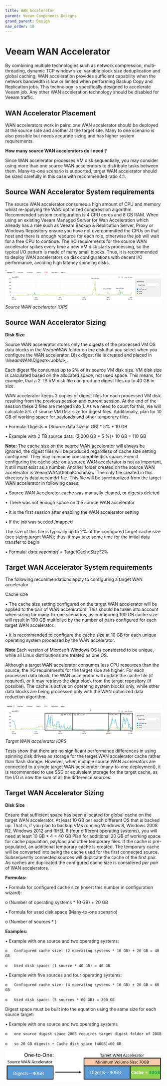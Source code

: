```yaml
---
title: WAN Accelerator
parent: Veeam Components Designs
grand_parent: Design
nav_order: 10
---
```


# Veeam WAN Accelerator

By combining multiple technologies such as network compression, multi-threading, dynamic TCP window size, variable block size deduplication and global caching, WAN acceleration provides sufficient capability when the network bandwidth is low or limited when performing Backup Copy and Replication jobs. This technology is specifically designed to accelerate Veeam job. Any other WAN acceleration technology should be disabled for Veeam traffic.


## WAN Accelerator Placement
WAN accelerators work in pairs: one WAN accelerator should be deployed at the source side and another at the target site. Many to one scenario is also possible but needs accurate sizing and has higher system requirements.

**How many source WAN accelerators do I need ?**

Since WAN accelerator processes VM disk sequentially, you may consider using more than one source WAN accelerators to distribute tasks between them. Many-to-one scenario is supported, target WAN accelerator should be sized carefully in this case with recommended ratio 4:1.


## Source WAN Accelerator System requirements

The source WAN accelerator consumes a high amount of CPU and memory whilst re-applying the WAN optimized compression algorithm. Recommended system configuration is 4 CPU cores and 8 GB RAM. When using an existing Veeam Managed Server for Wan Acceleration which already has a role such as Veeam Backup & Replication Server, Proxy or Windows Repository ensure you have not overcommitted the CPUs on that host and there is enough resource for each role, otherwise the job will wait for a free CPU to continue.
The I/O requirements for the source WAN accelerator spikes every time a new VM disk starts processing, so the typical I/O pattern is made of many small blocks. Thus, it is recommended to deploy WAN accelerators on disk configurations with decent I/O performance, avoiding high latency spinning disks.

![*Source WAN accelerator IOPS*](./Media/Source_WAN_IOPS.png)
*Source WAN accelerator IOPS*

## Source WAN Accelerator Sizing

**Disk Size**

Source WAN accelerator stores only the digests of the processed VM OS data blocks in the *VeeamWAN* folder on the disk that you select when you configure the WAN accelerator. Disk digest file is created and placed in *\VeeamWAN\Digests\<JobId>_<VMId>_<DiskId>_<RestorePointID>.*

Each digest file consumes up to 2% of its source VM disk size. VM disk size is calculated based on the allocated space, not used space. This means, for example, that a 2 TB VM disk file can produce digest files up to 40 GB in size.

WAN accelerator keeps 2 copies of digest files for each processed VM disk  resulting from the previous session and current session. At the end of the session these 2 files are merged into 1. As we need to count for this, we will calculate 5% of source VM Disk size for digest files. 
Additionally, plan for 10 GB of working space for payloads and other temporary files.

•	Formula: Digests = (Source data size in GB) * 5% + 10 GB

•	Example with 2 TB source data: (2,000 GB * 5 %)+ 10 GB = 110 GB

**Note:** The cache size on the source WAN accelerator will always be ignored, the digest files will be produced regardless of cache size setting configured. They may consume considerable disk space. Even if configuring the cache size on a source WAN accelerator is not as important, it still must exist as a number. 
Another folder created on the source WAN accelerator is  VeeamWAN\GlobalCache\src. The only file created in this directory is data.veeamdrf file. This file will be synchronized from the target WAN accelerator in following cases: 

•	Source WAN Accelerator cache was manually cleared, or digests deleted

•	There was not enough space on the source WAN accelerator

•	It is the first session after enabling the WAN accelerator setting

•	If the job was seeded /mapped

The size of this file is typically up to 2% of the configured target cache size (see sizing target WAN); thus, it may take some time for the initial data transfer to begin

•	Formula: *data.veeamdrf* = TargetCacheSize*2%

## Target WAN Accelerator System requirements

The following recommendations apply to configuring a target WAN accelerator.

Cache size

•	The cache size setting configured on the target WAN accelerator will be applied to the pair of WAN accelerators. This should be taken into account when sizing for many-to-one scenarios, as configuring 100 GB cache size will result in 100 GB multiplied by the number of pairs configured for each target WAN accelerator.

•	It is recommended to configure the cache size at 10 GB for each unique operating system processed by the WAN accelerator. 

**Note** Each version of Microsoft Windows OS is considered to be unique, while all Linux distributions are treated as one OS.

Although a target WAN accelerator consumes less CPU resources than the source, the I/O requirements for the target side are higher.
For each processed data block, the WAN accelerator will update the cache file (if required), or it may retrieve the data block from the target repository (if possible). The cache is active on operating system blocks only, while other data blocks are being processed only with the WAN optimized data reduction algorithm.


![*Source WAN accelerator IOPS*](./Media/Target_WAN_IOPS.png)
*Target WAN accelerator IOPS*

Tests show that there are no significant performance differences in using spinning disk drives as storage for the target WAN accelerator cache rather than flash storage. However, when multiple source WAN accelerators are connected to a single target WAN accelerator (many-to-one deployment), it is recommended to use SSD or equivalent storage for the target cache, as the I/O is now the sum of all the difference sources.

## Target WAN Accelerator Sizing

**Disk Size**

Ensure that sufficient space has been allocated for global cache on the target WAN accelerator.
At least 10 GB per each different OS that is backed up. That is, if you plan to backup VMs running Windows 8, Windows 2008 R2, Windows 2012 and RHEL 6 (four different operating systems), you will need at least 10 GB * 4 = 40 GB
Plan for additional 20 GB of working space for cache population, payload and other temporary files.
If the cache is pre-populated, an additional temporary cache is created. The temporary cache will be converted into being the cache used for the first connected source. Subsequently connected sources will duplicate the cache of the first pair. As caches are duplicated the configured cache size is considered *per pair* of WAN accelerators.

**Formulas:**

•	Formula for configured cache size (insert this number in configuration wizard):

o	(Number of operating systems * 10 GB) + 20 GB

•	Formula for used disk space (Many-to-one scenario)

o	(Number of sources * <formula for configured cache size>)

**Examples:**

•	Example with one source and two operating systems:

    o	Configured cache size: (2 operating systems * 10 GB) + 20 GB = 40 GB

    o	Used disk space: (1 source * 40 GB) = 40 GB

•	Example with five sources and four operating systems:

    o	Configured cache size: (4 operating systems * 10 GB) + 20 GB = 60 GB

    o	Used disk space: (5 sources * 60 GB) = 300 GB

Digest space must be built into the equation using the same size for each source target:

•	Example with one source and two operating systems

    o  	one source digest space 20GB requires target digest folder of 20GB

    o	so 20 GB digests + Cache disk space (40GB)=60 GB

![*Target WAN accelerator 1-1*](./Media/WAN_1_digest.png)


